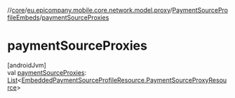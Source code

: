 //[core](../../../index.md)/[eu.epicompany.mobile.core.network.model.proxy](../index.md)/[PaymentSourceProfileEmbeds](index.md)/[paymentSourceProxies](payment-source-proxies.md)

# paymentSourceProxies

[androidJvm]\
val [paymentSourceProxies](payment-source-proxies.md): [List](https://kotlinlang.org/api/latest/jvm/stdlib/kotlin.collections/-list/index.html)&lt;[EmbeddedPaymentSourceProfileResource.PaymentSourceProxyResource](../../eu.epicompany.mobile.core.network.model.wallet/-embedded-payment-source-profile-resource/-payment-source-proxy-resource/index.md)&gt;
